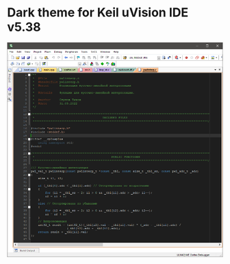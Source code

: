 # Dark theme for Keil uVision IDE v5.38

![Screenshot of Keil uVision IDE with dark theme](dark_keil.png)